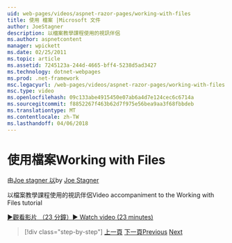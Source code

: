 ```yaml
---
uid: web-pages/videos/aspnet-razor-pages/working-with-files
title: 使用 檔案 |Microsoft 文件
author: JoeStagner
description: 以檔案教學課程使用的視訊伴侶
ms.author: aspnetcontent
manager: wpickett
ms.date: 02/25/2011
ms.topic: article
ms.assetid: 7245123a-244d-4665-bff4-5238d5ad3427
ms.technology: dotnet-webpages
ms.prod: .net-framework
msc.legacyurl: /web-pages/videos/aspnet-razor-pages/working-with-files
msc.type: video
ms.openlocfilehash: 09c133abe4915450e07ab6a4d7e124cec6c6714a
ms.sourcegitcommit: f8852267f463b62d7f975e56bea9aa3f68fbbdeb
ms.translationtype: MT
ms.contentlocale: zh-TW
ms.lasthandoff: 04/06/2018
---
```

<a name="working-with-files"></a><span data-ttu-id="8f7f3-103">使用檔案</span><span class="sxs-lookup"><span data-stu-id="8f7f3-103">Working with Files</span></span>
====================
<span data-ttu-id="8f7f3-104">由[Joe stagner 以](https://github.com/JoeStagner)</span><span class="sxs-lookup"><span data-stu-id="8f7f3-104">by [Joe Stagner](https://github.com/JoeStagner)</span></span>

<span data-ttu-id="8f7f3-105">以檔案教學課程使用的視訊伴侶</span><span class="sxs-lookup"><span data-stu-id="8f7f3-105">Video accompaniment to the Working with Files tutorial</span></span>

[<span data-ttu-id="8f7f3-106">&#9654;觀看影片 （23 分鐘）</span><span class="sxs-lookup"><span data-stu-id="8f7f3-106">&#9654; Watch video (23 minutes)</span></span>](https://channel9.msdn.com/Blogs/ASP-NET-Site-Videos/working-with-files)

> [!div class="step-by-step"]
> <span data-ttu-id="8f7f3-107">[上一頁](displaying-data-in-a-chart-part-2.md)
> [下一頁](working-with-images.md)</span><span class="sxs-lookup"><span data-stu-id="8f7f3-107">[Previous](displaying-data-in-a-chart-part-2.md)
[Next](working-with-images.md)</span></span>
